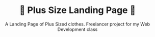 

<h1 align="center">👚 Plus Size Landing Page 👚</h1>
<p align="center">A Landing Page of Plus Sized clothes. Freelancer project for my Web Development class</p>
